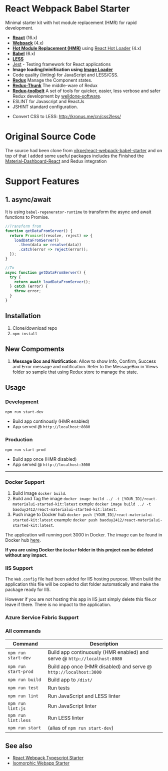 # React Webpack Babel Starter

Minimal starter kit with hot module replacement (HMR) for rapid development.

- **[React](https://facebook.github.io/react/)** (16.x)
- **[Webpack](https://webpack.js.org/)** (4.x)
- **[Hot Module Replacement (HMR)](https://webpack.js.org/guides/hmr-react/)** using [React Hot Loader](https://github.com/gaearon/react-hot-loader) (4.x)
- **[Babel](http://babeljs.io/)** (6.x)
- **[LESS](http://lesscss.org/)**
- [Jest](https://facebook.github.io/jest/) - Testing framework for React applications
- **Image loading/minification using [Image Loader](https://github.com/vanwagonet/img-loader)**
- Code quality (linting) for JavaScript and LESS/CSS.
- **[Redux](https://redux.js.org/)** Manage the Component states.
- **[Redux-Thunk](https://github.com/reduxjs/redux-thunk)** The middle-ware of Redux
- **[Redux-toolbelt](https://github.com/welldone-software/redux-toolbelt)** A set of tools for quicker, easier, less verbose and safer Redux development by [welldone-software](http://welldone-software.com/).
- ESLINT for Javascript and ReactJs
- JSHINT standard configuration.

* Convert CSS to LESS: http://kronus.me/cn/css2less/

# Original Source Code

The source had been clone from [vikpe/react-webpack-babel-starter](https://github.com/vikpe/react-webpack-babel-starter) and on top of that I added some useful packages includes the Finished the [Material-Dashboard-React](https://github.com/creativetimofficial/material-dashboard-react) and Redux integration

# Support Features

## 1. async/await

It is using `babel-regenerator-runtime` to transform the async and await functions to Promise.

```javascript
//Transform from
function getDataFromServer() {
  return Promise((resolve, reject) => {
    loadDataFromServer()
      .then(data => resolve(data))
      .catch(error => reject(error));
  });
}

//To
async function getDataFromServer() {
  try {
    return await loadDataFromServer();
  } catch (error) {
    throw error;
  }
}
```

## Installation

1.  Clone/download repo
2.  `npm install`

## New Compoments

1.  **Message Box and Notification**: Allow to show Info, Confirm, Success and Error message and notification. Refer to the MessageBox in Views folder so sample that using Redux store to manage the state.

## Usage

### Development

`npm run start-dev`

- Build app continously (HMR enabled)
- App served @ `http://localhost:8080`

### Production

`npm run start-prod`

- Build app once (HMR disabled)
- App served @ `http://localhost:3000`

---

### Docker Support

1.  Build Image `docker build`.
2.  Build and Tag the image `docker image build ../ -t [YOUR_ID]/react-materialui-started-kit:latest` exmple `docker image build ../ -t baoduy2412/react-materialui-started-kit:latest`.
3.  Push inage to Docker hub `docker push [YOUR_ID]/react-materialui-started-kit:latest` example `docker push baoduy2412/react-materialui-started-kit:latest`.

The application will running port 3000 in Docker.
The image can be found in Docker hub [here](https://hub.docker.com/r/baoduy2412/react-materialui-started-kit/).

**If you are using Docker the `Docker` folder in this project can be deleted without any impact.**

### IIS Support

The `Web.config` file had been added for IIS hosting purpose. When build the application this file will be copied to dist folder automatically and make the package ready for IIS.

However if you are not hosting this app in IIS just simply delete this file.or leave if there. There is no impact to the application.

### Azure Service Fabric Support


### All commands

| Command              | Description                                                              |
| -------------------- | ------------------------------------------------------------------------ |
| `npm run start-dev`  | Build app continuously (HMR enabled) and serve @ `http://localhost:8080` |
| `npm run start-prod` | Build app once (HMR disabled) and serve @ `http://localhost:3000`        |
| `npm run build`      | Build app to `/dist/`                                                    |
| `npm run test`       | Run tests                                                                |
| `npm run lint`       | Run JavaScript and LESS linter                                           |
| `npm run lint:js`    | Run JavaScript linter                                                    |
| `npm run lint:less`  | Run LESS linter                                                          |
| `npm run start`      | (alias of `npm run start-dev`)                                           |

## See also

- [React Webpack Typescript Starter](https://github.com/vikpe/react-webpack-typescript-starter)
- [Isomorphic Webapp Starter](https://github.com/vikpe/isomorphic-webapp-starter)

